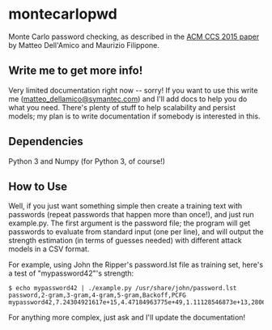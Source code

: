 # montecarlopwd

Monte Carlo password checking, as described in the
[ACM CCS 2015 paper](http://www.eurecom.fr/~filippon/Publications/ccs15.pdf)
by Matteo Dell'Amico and Maurizio Filippone.

## Write me to get more info!

Very limited documentation right now -- sorry!  If you want to use
this write me (matteo_dellamico@symantec.com) and I'll add docs to
help you do what you need. There's plenty of stuff to help scalability
and persist models; my plan is to write documentation if somebody is
interested in this.

## Dependencies

Python 3 and Numpy (for Python 3, of course!)

## How to Use

Well, if you just want something simple then create a training text
with passwords (repeat passwords that happen more than once!), and
just run example.py. The first argument is the password file; the
program will get passwords to evaluate from standard input (one per
line), and will output the strength estimation (in terms of guesses
needed) with different attack models in a CSV format.

For example, using John the Ripper's password.lst file as training
set, here's a test of "mypassword42"'s strength:

```
$ echo mypassword42 | ./example.py /usr/share/john/password.lst  
password,2-gram,3-gram,4-gram,5-gram,Backoff,PCFG
mypassword42,7.24304921617e+15,4.47184963775e+49,1.11128546873e+13,2806031917.0,7.95632951796e+13,4.09424936607e+36
```

For anything more complex, just ask and I'll update the documentation!